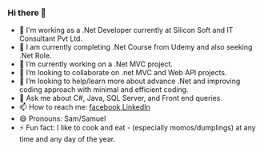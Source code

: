 ### Hi there 👋


- 🤗 I'm working as a .Net Developer currently at Silicon Soft and IT Consultant Pvt Ltd.
- 🔭 I am currently completing .Net Course from Udemy and also seeking .Net Role.
- 🌱 I’m currently working on a .Net MVC project.
- 👯 I’m looking to collaborate on .net MVC and Web API projects.
- 🤔 I’m looking to help/learn more about advance .Net and improving coding approach with minimal and efficient coding.
- 💬 Ask me about C#, Java, SQL Server, and Front end queries.
- 📫 How to reach me: [facebook](https://www.facebook.com/profile.php?id=100009616639628),[LinkedIn](https://www.linkedin.com/in/samuel-sherpa-631970212/)
- 😄 Pronouns: Sam/Samuel
- ⚡ Fun fact: I like to cook and eat - (especially momos/dumplings) at any time and any day of the year.
